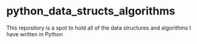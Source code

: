 # python_data_structs_algorithms

This repository is a spot to hold all of the data structures and algorithms I have written in Python
